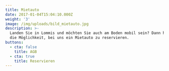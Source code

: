 ```yaml
---
title: Mietauto
date: 2017-01-04T15:04:10.000Z
weight: '3'
image: /img/uploads/bild_mietauto.jpg
description: >-
  Landen Sie in Lommis und möchten Sie auch am Boden mobil sein? Dann haben Sie
  die Möglichkeit, bei uns ein Mietauto zu reservieren.
buttons:
  - cta: false
    title: AGB
  - cta: true
    title: Reservieren
---
```


